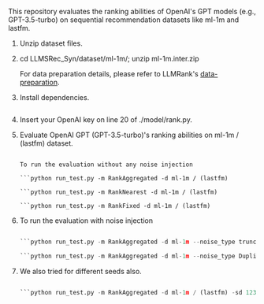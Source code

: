 This repository evaluates the ranking abilities of OpenAI's GPT models (e.g., GPT-3.5-turbo) on sequential recommendation datasets like ml-1m and lastfm.

1.	Unzip dataset files.
2.	cd LLMSRec_Syn/dataset/ml-1m/; unzip ml-1m.inter.zip
    
    For data preparation details, please refer to LLMRank's [data-preparation](https://github.com/RUCAIBox/LLMRank/blob/master/llmrank/dataset/data-preparation.md).
3.	Install dependencies.
    
    ```pip install -r requirements.txt
4.	Insert your OpenAI key on line 20 of ./model/rank.py.
5.	Evaluate OpenAI GPT (GPT-3.5-turbo)'s ranking abilities on ml-1m / (lastfm) dataset.
   
    ```cd LLMSRec_Syn/

    To run the evaluation without any noise injection 

    ```python run_test.py -m RankAggregated -d ml-1m / (lastfm)

    ```python run_test.py -m RankNearest -d ml-1m / (lastfm)

    ```python run_test.py -m RankFixed -d ml-1m / (lastfm)

6.	To run the evaluation with noise injection 

    ```python run_test.py -m RankAggregated -d ml-1m --noise_type random --noise_ratio 0.3

    ```python run_test.py -m RankAggregated -d ml-1m --noise_type truncate --noise_ratio 0.3

    ```python run_test.py -m RankAggregated -d ml-1m --noise_type Duplicate --noise_ratio 0.3
7.	We also tried for different seeds also.
    
    ```python run_test.py -m RankNearest -d ml-1m --noise_type duplicate --noise_ratio 0.3 -sd 42

    ```python run_test.py -m RankAggregated -d ml-1m / (lastfm) -sd 123
     
